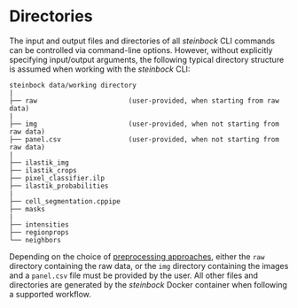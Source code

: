 # Directories

The input and output files and directories of all *steinbock* CLI commands can be controlled via command-line options. However, without explicitly specifying input/output arguments, the following typical directory structure is assumed when working with the *steinbock* CLI:

    steinbock data/working directory
    |
    ├── raw                       (user-provided, when starting from raw data)
    |
    ├── img                       (user-provided, when not starting from raw data)
    ├── panel.csv                 (user-provided, when not starting from raw data)
    |
    ├── ilastik_img
    ├── ilastik_crops
    ├── pixel_classifier.ilp
    ├── ilastik_probabilities
    |
    ├── cell_segmentation.cppipe
    ├── masks
    |
    ├── intensities
    ├── regionprops
    └── neighbors

Depending on the choice of [preprocessing approaches](cli/preprocessing.md), either the `raw` directory containing the raw data, or the `img` directory containing the images and a `panel.csv` file must be provided by the user. All other files and directories are generated by the *steinbock* Docker container when following a supported workflow.
